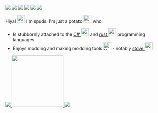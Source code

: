 [![](https://img.shields.io/badge/spuds._.-7289DA?style=for-the-badge&logo=discord&logoColor=white)](https://discord.com/users/spuds._.)
[![](https://img.shields.io/badge/spuds@null.net-004788?style=for-the-badge&logo=mail.com&logoColor=white)](mailto:spuds@null.net)
[![](https://img.shields.io/badge/bananaturtlesandwich-333333?style=for-the-badge&logo=github&logoColor=white)](https://github.com/bananaturtlesandwich)
[![](https://img.shields.io/badge/organicspuds-8B4DEB?style=for-the-badge&logo=tumblr&logoColor=white)](https://www.tumblr.com/blog/organic-spuds)
[![](https://img.shields.io/badge/bananaturtlesandwich-FF5A16?style=for-the-badge&logo=kofi&logoColor=white)](https://ko-fi.com/bananaturtlesandwich)
[![](https://img.shields.io/badge/spuds-0285FF?style=for-the-badge&logo=bluesky&logoColor=white)](https://bsky.app/profile/spuds.neocities.org)

Hiya! [<img src="https://raw.githubusercontent.com/Tarikul-Islam-Anik/Animated-Fluent-Emojis/master/Emojis/Hand%20gestures/Waving%20Hand.png"  width="25" />](https://github.com/bananaturtlesandwich) I'm spuds. I'm just a potato [<img src="https://raw.githubusercontent.com/Tarikul-Islam-Anik/Animated-Fluent-Emojis/master/Emojis/Smilies/Upside-Down%20Face.png"  width="25" />](https://github.com/bananaturtlesandwich) who:
- Is stubbornly attached to the [C# <img src="https://raw.githubusercontent.com/Tarikul-Islam-Anik/Animated-Fluent-Emojis/master/Emojis/Objects/Musical%20Notes.png" width="25" />](https://dotnet.microsoft.com/en-us/languages/csharp) and [rust <img src="https://raw.githubusercontent.com/Tarikul-Islam-Anik/Animated-Fluent-Emojis/master/Emojis/Food/Crab.png" width="25" />](https://www.rust-lang.org/) programming languages
- Enjoys modding and making modding tools [<img src="https://raw.githubusercontent.com/Tarikul-Islam-Anik/Animated-Fluent-Emojis/master/Emojis/Objects/Hammer%20and%20Wrench.png" alt="Hammer and Wrench" width="25" />](https://github.com/bananaturtlesandwich) - notably [stove <img src="https://github.com/bananaturtlesandwich/stove/blob/main/assets/pot.ico" width="25" />](https://github.com/bananaturtlesandwich/stove)

[
![](https://github-readme-stats.vercel.app/api/top-langs/?username=bananaturtlesandwich&bg_color=3f3f3f&text_color=d9d8cd&title_color=ebe0bd&icon_color=8dd0d3&layout=compact&hide_border=true&card_width=313)
<img src="https://lanyard.cnrad.dev/api/527881769857318913" height=165/>
![](http://github-profile-summary-cards.vercel.app/api/cards/profile-details?username=bananaturtlesandwich&theme=zenburn)
](https://github.com/bananaturtlesandwich)
